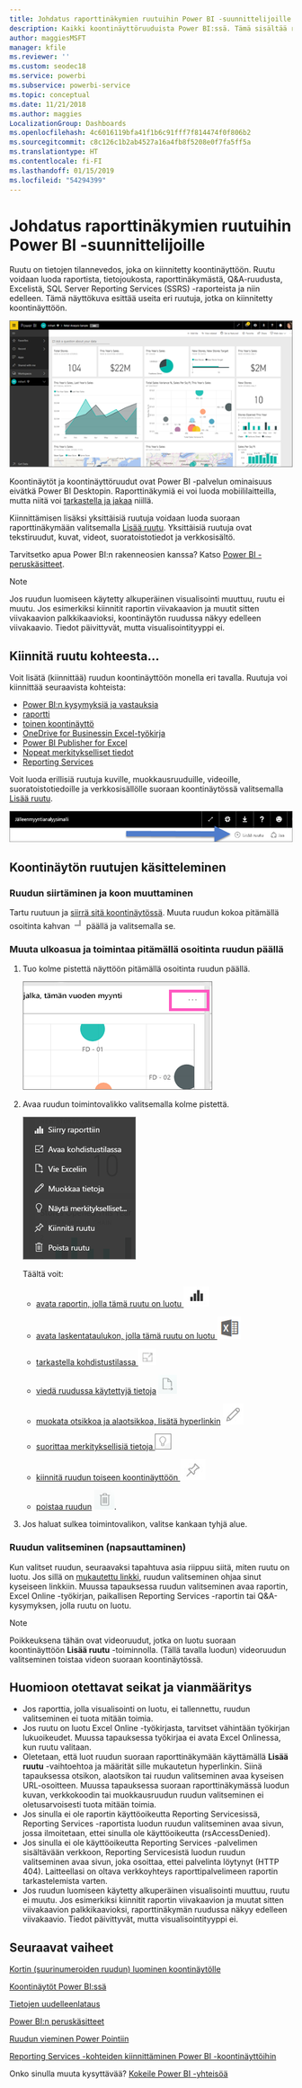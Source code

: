 ```yaml
---
title: Johdatus raporttinäkymien ruutuihin Power BI -suunnittelijoille
description: Kaikki koontinäyttöruuduista Power BI:ssä. Tämä sisältää ruudut, jotka on luotu SQL Server Reporting Services (SSRS) -raporteista.
author: maggiesMSFT
manager: kfile
ms.reviewer: ''
ms.custom: seodec18
ms.service: powerbi
ms.subservice: powerbi-service
ms.topic: conceptual
ms.date: 11/21/2018
ms.author: maggies
LocalizationGroup: Dashboards
ms.openlocfilehash: 4c6016119bfa41f1b6c91fff7f814474f0f806b2
ms.sourcegitcommit: c8c126c1b2ab4527a16a4fb8f5208e0f7fa5ff5a
ms.translationtype: HT
ms.contentlocale: fi-FI
ms.lasthandoff: 01/15/2019
ms.locfileid: "54294399"
---
```

# <a name="intro-to-dashboard-tiles-for-power-bi-designers"></a>Johdatus raporttinäkymien ruutuihin Power BI -suunnittelijoille

Ruutu on tietojen tilannevedos, joka on kiinnitetty koontinäyttöön. Ruutu voidaan luoda raportista, tietojoukosta, raporttinäkymästä, Q&A-ruudusta, Excelistä, SQL Server Reporting Services (SSRS) -raporteista ja niin edelleen.  Tämä näyttökuva esittää useita eri ruutuja, jotka on kiinnitetty koontinäyttöön.

![Power BI -koontinäyttö](media/service-dashboard-tiles/power-bi-dashboard.png)

Koontinäytöt ja koontinäyttöruudut ovat Power BI -palvelun ominaisuus eivätkä Power BI Desktopin. Raporttinäkymiä ei voi luoda mobiililaitteilla, mutta niitä voi [tarkastella ja jakaa](mobile-apps-view-dashboard.md) niillä.

Kiinnittämisen lisäksi yksittäisiä ruutuja voidaan luoda suoraan raporttinäkymään valitsemalla [Lisää ruutu](service-dashboard-add-widget.md). Yksittäisiä ruutuja ovat tekstiruudut, kuvat, videot, suoratoistotiedot ja verkkosisältö.

Tarvitsetko apua Power BI:n rakenneosien kanssa?  Katso [Power BI - peruskäsitteet](service-basic-concepts.md).

> [!NOTE]
> Jos ruudun luomiseen käytetty alkuperäinen visualisointi muuttuu, ruutu ei muutu.  Jos esimerkiksi kiinnitit raportin viivakaavion ja muutit sitten viivakaavion palkkikaavioksi, koontinäytön ruudussa näkyy edelleen viivakaavio. Tiedot päivittyvät, mutta visualisointityyppi ei.
> 
> 

## <a name="pin-a-tile-from"></a>Kiinnitä ruutu kohteesta...
Voit lisätä (kiinnittää) ruudun koontinäyttöön monella eri tavalla. Ruutuja voi kiinnittää seuraavista kohteista:

* [Power BI:n kysymyksiä ja vastauksia](service-dashboard-pin-tile-from-q-and-a.md)
* [raportti](service-dashboard-pin-tile-from-report.md)
* [toinen koontinäyttö](service-pin-tile-to-another-dashboard.md)
* [OneDrive for Businessin Excel-työkirja](service-dashboard-pin-tile-from-excel.md)
* [Power BI Publisher for Excel](publisher-for-excel.md)
* [Nopeat merkitykselliset tiedot](service-insights.md)
* [Reporting Services](https://docs.microsoft.com/sql/reporting-services/pin-reporting-services-items-to-power-bi-dashboards)

Voit luoda erillisiä ruutuja kuville, muokkausruuduille, videoille, suoratoistotiedoille ja verkkosisällölle suoraan koontinäytössä valitsemalla [Lisää ruutu](service-dashboard-add-widget.md).

  ![Lisää ruutu -kuvake](media/service-dashboard-tiles/add_widgetnew.png)

## <a name="interacting-with-tiles-on-a-dashboard"></a>Koontinäytön ruutujen käsitteleminen
### <a name="move-and-resize-a-tile"></a>Ruudun siirtäminen ja koon muuttaminen
Tartu ruutuun ja [siirrä sitä koontinäytössä](service-dashboard-edit-tile.md). Muuta ruudun kokoa pitämällä osoitinta kahvan ![kahva](media/service-dashboard-tiles/resize-handle.jpg) päällä ja valitsemalla se.

### <a name="hover-over-a-tile-to-change-the-appearance-and-behavior"></a>Muuta ulkoasua ja toimintaa pitämällä osoitinta ruudun päällä
1. Tuo kolme pistettä näyttöön pitämällä osoitinta ruudun päällä.
   
    ![ruudun kolme pistettä](media/service-dashboard-tiles/ellipses_new.png)
2. Avaa ruudun toimintovalikko valitsemalla kolme pistettä.
   
    ![kolme pistettä -kuvake](media/service-dashboard-tiles/power-bi-tile-menu.png)
   
    Täältä voit:
   
   * [avata raportin, jolla tämä ruutu on luotu ](service-reports.md) ![raporttikuvake](media/service-dashboard-tiles/chart-icon.jpg)  
   
   * [avata laskentataulukon, jolla tämä ruutu on luotu ](service-reports.md) ![laskentataulukkokuvake](media/service-dashboard-tiles/power-bi-open-worksheet.png)  
     
    * [tarkastella kohdistustilassa ](service-focus-mode.md) ![kohdistuskuvake](media/service-dashboard-tiles/fullscreen-icon.jpg)  
     * [viedä ruudussa käytettyjä tietoja](visuals/power-bi-visualization-export-data.md) ![vie tiedot -kuvake](media/service-dashboard-tiles/export-icon.png)
     * [muokata otsikkoa ja alaotsikkoa, lisätä hyperlinkin](service-dashboard-edit-tile.md) ![muokkauskuvake](media/service-dashboard-tiles/pencil-icon.jpg)
     * [suorittaa merkityksellisiä tietoja ](service-insights.md) ![merkityksellisiä tietoja -kuvake](media/service-dashboard-tiles/power-bi-insights.png)
     * [kiinnitä ruudun toiseen koontinäyttöön ](service-pin-tile-to-another-dashboard.md) 
        ![Kiinnitä-kuvake](media/service-dashboard-tiles/pin-icon.jpg)
     * [poistaa ruudun](service-dashboard-edit-tile.md)
     ![Poista-kuvake](media/service-dashboard-tiles/trash-icon.png).
3. Jos haluat sulkea toimintovalikon, valitse kankaan tyhjä alue.

### <a name="select-click-a-tile"></a>Ruudun valitseminen (napsauttaminen)
Kun valitset ruudun, seuraavaksi tapahtuva asia riippuu siitä, miten ruutu on luotu. Jos sillä on [mukautettu linkki](service-dashboard-edit-tile.md), ruudun valitseminen ohjaa sinut kyseiseen linkkiin. Muussa tapauksessa ruudun valitseminen avaa raportin, Excel Online -työkirjan, paikallisen Reporting Services -raportin tai Q&A-kysymyksen, jolla ruutu on luotu.

> [!NOTE]
> Poikkeuksena tähän ovat videoruudut, jotka on luotu suoraan koontinäyttöön **Lisää ruutu** -toiminnolla. (Tällä tavalla luodun) videoruudun valitseminen toistaa videon suoraan koontinäytössä.   
> 
> 

## <a name="considerations-and-troubleshooting"></a>Huomioon otettavat seikat ja vianmääritys

* Jos raporttia, jolla visualisointi on luotu, ei tallennettu, ruudun valitseminen ei tuota mitään toimia.
* Jos ruutu on luotu Excel Online -työkirjasta, tarvitset vähintään työkirjan lukuoikeudet. Muussa tapauksessa työkirjaa ei avata Excel Onlinessa, kun ruutu valitaan.
* Oletetaan, että luot ruudun suoraan raporttinäkymään käyttämällä **Lisää ruutu** -vaihtoehtoa ja määrität sille mukautetun hyperlinkin. Siinä tapauksessa otsikon, alaotsikon tai ruudun valitseminen avaa kyseisen URL-osoitteen. Muussa tapauksessa suoraan raporttinäkymässä luodun kuvan, verkkokoodin tai muokkausruudun ruudun valitseminen ei oletusarvoisesti tuota mitään toimia.
* Jos sinulla ei ole raportin käyttöoikeutta Reporting Servicesissä, Reporting Services -raportista luodun ruudun valitseminen avaa sivun, jossa ilmoitetaan, ettei sinulla ole käyttöoikeutta (rsAccessDenied).
* Jos sinulla ei ole käyttöoikeutta Reporting Services -palvelimen sisältävään verkkoon, Reporting Servicesistä luodun ruudun valitseminen avaa sivun, joka osoittaa, ettei palvelinta löytynyt (HTTP 404). Laitteellasi on oltava verkkoyhteys raporttipalvelimeen raportin tarkastelemista varten.
* Jos ruudun luomiseen käytetty alkuperäinen visualisointi muuttuu, ruutu ei muutu.  Jos esimerkiksi kiinnitit raportin viivakaavion ja muutat sitten viivakaavion palkkikaavioksi, raporttinäkymän ruudussa näkyy edelleen viivakaavio. Tiedot päivittyvät, mutta visualisointityyppi ei.

## <a name="next-steps"></a>Seuraavat vaiheet
[Kortin (suurinumeroiden ruudun) luominen koontinäytölle](power-bi-visualization-card.md)

[Koontinäytöt Power BI:ssä](service-dashboards.md)  

[Tietojen uudelleenlataus](refresh-data.md)

[Power BI:n peruskäsitteet](service-basic-concepts.md)

[Ruudun vieminen Power Pointiin](http://blogs.msdn.com/b/powerbidev/archive/2015/09/28/integrating-power-bi-tiles-into-office-documents.aspx)

[Reporting Services -kohteiden kiinnittäminen Power BI -koontinäyttöihin](https://msdn.microsoft.com/library/mt604784.aspx)

Onko sinulla muuta kysyttävää? [Kokeile Power BI -yhteisöä](http://community.powerbi.com/)

